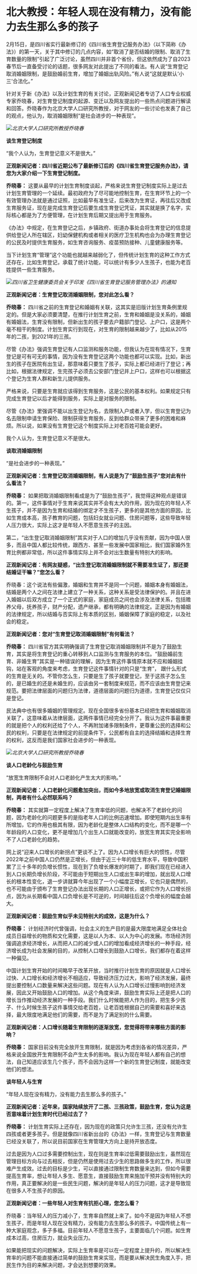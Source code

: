 # 北大教授：年轻人现在没有精力，没有能力去生那么多的孩子

2月15日，是四川省实行最新修订的《四川省生育登记服务办法》（以下简称《办法》）的第一天，关于其中修订的几点内容，如“取消了是否结婚的限制、取消了生育数量的限制”引起了广泛讨论，虽然四川并非首个省份，但这依然成为了自2023春节后一直备受讨论的话题，很多网友对此提出了不同的看法。有人说“生育登记取消婚姻限制，是鼓励婚前生育，增加了婚姻出轨风险。”有人说“这就是默认‘小三’合法化。”

针对关于新《办法》以及计划生育的有关讨论，正观新闻记者专访了人口专业权威专家乔晓春，对生育登记制度的起源、变迁以及网友提出的一些热点问题进行解读和回答。乔晓春作为北京大学人口研究所教授，对于网友的一些讨论也发表了自己的观点，他认为，取消婚姻限制“是社会进步的一种表现”。

![](https://inews.gtimg.com/newsapp_bt/0/15670674358/1000)_北京大学人口研究所教授乔晓春_

**谈生育登记制度**

“我个人认为，生育登记意义不是很大。”

**正观新闻记者：四川省近期公布了最新修订后的《四川省生育登记服务办法》，请您为大家介绍一下生育登记制度。**

**乔晓春：**
这要从最早的计划生育制度谈起，严格来说生育登记制度实际上是过去计划生育管理的一个延续。最初政府为了尽可能地控制生育，在生育环节上的一个有效管理办法就是通过证照，比如最早有准生证，后来改为生育证，再往后又改成生育服务证，现在是完成生育登记后要生成生育登记凭证，其实就是换了名字，实际核心都是为了方便管理，在计划生育后期又提出用于生育服务。

《办法》中规定，在生育登记之后，乡镇政府、街道办事处会将生育登记的信息提供给登记人所在辖区，妇幼保健机构或者相关的医疗卫生机构也会为办理生育登记的公民及时提供生育服务，如生育咨询服务、疫苗预防接种、儿童健康服务等。

当下计划生育“管理”这个功能也就越来越弱化了，但传统计划生育的这种工作方式还存在，比如生育登记，承载了统计功能，可以统计有多少人生孩子，也能为老百姓提供一些生育服务。

![](https://inews.gtimg.com/newsapp_bt/0/15670674360/1000)_四川省卫生健康委员会关于印发《四川省生育登记服务管理办法》的通知_

**正观新闻记者：生育登记取消婚姻限制，您对此怎么看？**

**乔晓春：**
四川省之前的生育登记和婚姻有关联，这其实是旧版计划生育条例里规定的。但是大家必须要清楚，在推行计划生育之前，生育和婚姻是没关系的，婚姻有婚姻法，生育没有限制，但新出生的孩子要去户籍部门登记、上户口，这是两个毫不相干的制度。计划生育实行到现在，对生育的限制越来越少了，比如从2015年的二孩，到2021年的三孩。

尽管《办法》强调生育登记有人口监测和服务功能，但我认为在现有情况下，生育登记是可有可无的事情，因为没有生育登记这两个功能也都可以实现。比如，新出生的孩子在医院有出生证，那意味着只要生了孩子，实际上都已经进行了登记；再比如，根据法律规定，生完孩子必须去公安部门登记并上户口，这样也可以根据这个登记为生育人群和新生儿提供服务。

严格来说，只要是生育就应该得到生育服务，这是公民的基本权利。如果规定只有完成生育登记以后才能得到服务，实际上是对服务的限制。

尽管《办法》里强调不能以出生登记为名，去限制入户或者入学，但以生育登记为名去限制申请生育保险、限制获得生育服务，反到给群众带来了更多的困难和麻烦。所以说，如果没有生育登记这个制度实际上对老百姓可能会更好。

我个人认为，生育登记意义不是很大。

**谈取消婚姻限制**

“是社会进步的一种表现。”

**正观新闻记者：生育登记取消婚姻限制，有人说是为了“鼓励生孩子”您对此有什么看法？**

**乔晓春：**
如果把取消婚姻限制看成是为了“鼓励生孩子”，我觉得这种观点是错误的。第一，这件事情对于生育来说其实并不会有太大的作用，因为现在的年轻人不生孩子，并不是因为生育和结婚的绑定才不生孩子，更多的是其他方面的原因，比如生育成本高，孩子教育的问题，包括妇女就业问题、住房问题等，这些导致年轻人压力很大，实际上这才是年轻人不愿意生孩子的主因。

第二，“出生登记取消婚姻限制”其实对于人口的增加几乎没有贡献，因为中国人很多，而且中国人都比较传统，跟西方、甚至一些发展中国家相比，我们国家婚外生育比例都非常低，所以这件事情实际上并不会对出生数量有特别大的影响。

**正观新闻记者：有网友疑惑，“出生登记取消婚姻限制就不需要准生证了，那还要结婚证干嘛？”您怎么看？**

乔晓春：这个说法有些偏激，婚姻和生育并不是同一个问题，婚姻本身有婚姻法，结婚是两个人之间在法律上建立了一种关系，这种关系是受法律保护的。并且在进入婚姻以后双方成立了一个正式的家庭，家庭成员之间也会涉及法律关系，包括赡养父母，抚养孩子，财产分配，遗产继承，都有明确的法律规定。正是因为有婚姻的法律规定，所以结婚与否实际上有本质的区别，婚姻保障了家庭的稳定，以及社会的稳定。

**正观新闻记者：您对“生育登记取消婚姻限制”有何看法？**

**乔晓春：**
四川省官方其实明确强调了生育登记取消婚姻限制并不是为了鼓励生育，其实是将生育登记的重心转移到人口监测与生育服务的本位。“鼓励婚前生育、非婚生育”其实是一种错误的理解，因为生育这件事情原本就不应和婚姻挂钩，站在客观的角度来考虑，生育登记这件事情针对的只是“生育”，
跟什么形式的生育是无关的。不管你怎么生，只要是生了孩子就要登记，至于这孩子怎么生的，是已婚生的还是未婚生的，应该由另一套制度来规范，而不应该由生育登记来规范。要把法律层面的问题归为法律，道德层面的问题归为道德，生育登记仅仅只是登记。

民法典中也有很多婚姻的管理规定。现在全国很多省份基本已经把生育和婚姻取消关联了，这意味着从法律层面，这两件事情已经完全分开了。我认为这件事最重要的就是把个人的权利还给了个人，不再附加诸多限制条件，更尊重公民的选择和公民的权利，只要是在法律规定的前提条件下，公民都有自主的选择结婚和选择生育的权利，这反而是我们国家社会进步的一种表现。

![](https://inews.gtimg.com/newsapp_bt/0/15670674363/1000)_北京大学人口研究所教授乔晓春_

**谈人口老龄化与鼓励生育**

“放宽生育限制不会对人口老龄化产生太大的影响。”

**正观新闻记者：人口老龄化问题愈加突出，而如今多地放宽或取消生育登记婚姻限制，两者有什么必然联系吗？**

**乔晓春：**
其实就算一定程度上解决了生育率低的问题，也解决不了老龄化的问题，因为老龄化的问题更多的是指老年人口的比例迅速增加。即使短期内出生率有所增加，它的作用也极其有限，因为老龄化是整体人口结构的变化，而不是哪一个年龄段的人口变化，更不是增加几个出生人口就能改变的，放宽生育其实完全影响不了人口老龄化的趋势。

网上说“迎来人口增长的新拐点”更谈不上了。因为人口增长有巨大的惯性，尽管2022年之前中国人口仍然是正增长，但由于近三十年的低生育水平，导致中国积累了三十多年的负增长惯性，现在到了负增长爆发的时期了，即我们现在已经进入到人口长期负增长阶段，不可能由于短期出生人口或出生率的增加，就出现人口增长的根本性变化，退一步讲就算今年出现了一个小幅度正增长，它也只是偶然的，也不可能由于颁布了生育登记办法出现长期的人口正增长，或把它作为人口增长拐点，因为从长期看中国人口负增长是不可逆的，时间越往后这个负增长的幅度会越大。

**正观新闻记者：鼓励生育似乎未见特别大的成效，这是为什么？**

**乔晓春：**
计划经济时代曾强调，社会主义的生产目的是最大限度地满足全体社会成员日益增长的物质和文化需要，这是以人为本、以人为中心的发展。市场经济则强调追求经济增长，从而把人口的减少或人口的增加看成经济增长的一种手段，经济增长成为社会发展的目的，从控制人口增长到鼓励人口增长，我们都存在着这样一种偏见。

中国计划生育开始的时间略早于改革开放，当时推行计划生育的原因就是人口增长过快、人口增长和经济增长不相适应，导致经济压力过大，影响了经济发展，最终提出要控制人口数量来解决这些问题。现在有人认为人口增长过慢影响到经济发展，因此又开始鼓励人口的增加。从这个角度来讲，鼓励生育实际上还是把人口的增长当作推动经济发展的一种手段。我们什么时候能把人作为目的，把生多少孩子、什么时候生孩子这件事情交给老百姓，让老百姓根据自己的需要和喜好来选择，最大限度地满足他们的需要，而不是为了满足别的什么需要。

**正观新闻记者：人口增长随着生育限制的逐渐放宽，您觉得将带来哪些方面的影响？**

**乔晓春：**
国家目前没有完全放开生育限制，就是因为考虑到各省的情况差异，严格来说全国放开生育限制不会产生太多的影响。我认为现在年轻人都有自己的想法，自己知道应该生几个孩子，而不会因为这样一个新的生育登记制度，就能改变他们的想法。

**谈年轻人与生育**

“年轻人现在没有精力，没有能力去生那么多的孩子。”

**正观新闻记者：近年来，国家陆续放开了二孩、三孩政策，鼓励生育，您认为这是否意味着计划生育时代已经过去了？**

**乔晓春：**
计划生育实际上还存在，因为现在的政策只允许生三孩，还没有允许生四孩或者更多孩子。但是就像四川省新出台的《办法》一样，生育登记与生育数量已经没关联了，所以说目前国家在生育管理大方向上是持开放态度。

过去是因为人口过多需要控制出生，现在则是生育率过低需要鼓励出生，虽然现在管理目标方向与过去相反，但是仍然是使用过去少生的思路做多生的工作，所以很难产生成效。过去的目标是少生，可以直接通过限制生育数量来达到，但如今需要提高生育率，想让年轻人多生、愿意生，直接鼓励生育来施加干预并没有特别大的作用，真正要解决的是一些民生问题，解决的是年轻人的压力问题，这才是导致现在很多人不生孩子的原因。

**正观新闻记者：一些年轻人对生育有抗拒心理，您怎么看？**

乔晓春：当年轻人的压力减小了，生育率自然就上来了。如今不是因为年轻人不想生孩子，而是年轻人现在没有精力，没有能力去生那么多的孩子。中国传统上有一种大家庭观念，多子多福。目前年轻人不愿意生孩子，主要面临几个问题。如生育成本过高，住房压力，就业失业压力。

如果能把现实的问题解决，实际上生育率是可以在一定程度上提升的，所以解决生育率的问题不能直接通过简单的鼓励生育来实现，而是要从解决民生角度入手，把民生作为目的来解决问题，才会达到想要的效果。

